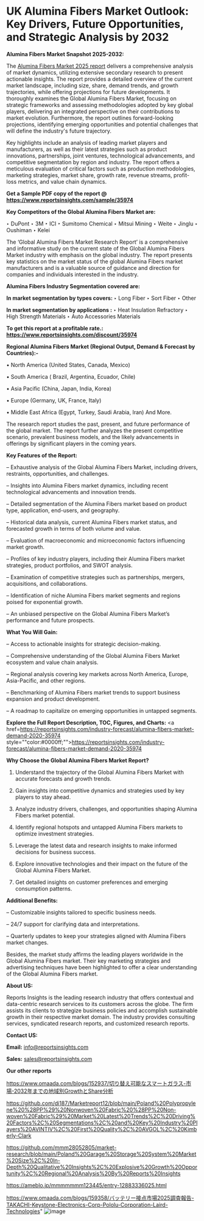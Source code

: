 # UK Alumina Fibers Market Outlook: Key Drivers, Future Opportunities, and Strategic Analysis by 2032

<strong>Alumina Fibers Market Snapshot 2025-2032:</strong>

The <a href=https://www.reportsinsights.com/sample/35974>Alumina Fibers Market 2025 report</a> delivers a comprehensive analysis of market dynamics, utilizing extensive secondary research to present actionable insights. The report provides a detailed overview of the current market landscape, including size, share, demand trends, and growth trajectories, while offering projections for future developments. It thoroughly examines the Global Alumina Fibers Market, focusing on strategic frameworks and assessing methodologies adopted by key global players, delivering an integrated perspective on their contributions to market evolution. Furthermore, the report outlines forward-looking projections, identifying emerging opportunities and potential challenges that will define the industry's future trajectory.

Key highlights include an analysis of leading market players and manufacturers, as well as their latest strategies such as product innovations, partnerships, joint ventures, technological advancements, and competitive segmentation by region and industry. The report offers a meticulous evaluation of critical factors such as production methodologies, marketing strategies, market share, growth rate, revenue streams, profit-loss metrics, and value chain dynamics.

<strong>Get a Sample PDF copy of the report @ <a href=https://www.reportsinsights.com/sample/35974 style=color:#0000ff;>https://www.reportsinsights.com/sample/35974</a></strong>

<strong>Key Competitors of the Global Alumina Fibers Market are:</strong>

‣ DuPont
‣ 3M
‣ ICI
‣ Sumitomo Chemical
‣ Mitsui Mining
‣ Weite
‣ Jinglu
‣ Oushiman
‣ Kelei

The ‘Global Alumina Fibers Market Research Report’ is a comprehensive and informative study on the current state of the Global Alumina Fibers Market industry with emphasis on the global industry. The report presents key statistics on the market status of the global Alumina Fibers market manufacturers and is a valuable source of guidance and direction for companies and individuals interested in the industry.

<strong>Alumina Fibers Industry Segmentation covered are:</strong>

<strong>In market segmentation by types covers: </strong> 
‣ Long Fiber
‣ Sort Fiber
‣ Other

<strong>In market segmentation by applications :</strong> 
‣ Heat Insulation Refractory
‣ High Strength Materials
‣ Auto Accessories Materials

<strong>To get this report at a profitable rate.: <a href=https://www.reportsinsights.com/discount/35974 style=color:#0000ff;>https://www.reportsinsights.com/discount/35974</a></strong>

<strong>Regional Alumina Fibers Market (Regional Output, Demand &amp; Forecast by Countries):-</strong>

• North America (United States, Canada, Mexico)

• South America ( Brazil, Argentina, Ecuador, Chile)

• Asia Pacific (China, Japan, India, Korea)

• Europe (Germany, UK, France, Italy)

• Middle East Africa (Egypt, Turkey, Saudi Arabia, Iran) And More.

The research report studies the past, present, and future performance of the global market. The report further analyzes the present competitive scenario, prevalent business models, and the likely advancements in offerings by significant players in the coming years.

<strong>Key Features of the Report:</strong>

– Exhaustive analysis of the Global Alumina Fibers Market, including drivers, restraints, opportunities, and challenges.

– Insights into Alumina Fibers market dynamics, including recent technological advancements and innovation trends.

– Detailed segmentation of the Alumina Fibers market based on product type, application, end-users, and geography.

– Historical data analysis, current Alumina Fibers market status, and forecasted growth in terms of both volume and value.

– Evaluation of macroeconomic and microeconomic factors influencing market growth.

– Profiles of key industry players, including their Alumina Fibers market strategies, product portfolios, and SWOT analysis.

– Examination of competitive strategies such as partnerships, mergers, acquisitions, and collaborations.

– Identification of niche Alumina Fibers market segments and regions poised for exponential growth.

– An unbiased perspective on the Global Alumina Fibers Market’s performance and future prospects.

<strong>What You Will Gain:</strong>

– Access to actionable insights for strategic decision-making.

– Comprehensive understanding of the Global Alumina Fibers Market ecosystem and value chain analysis.

– Regional analysis covering key markets across North America, Europe, Asia-Pacific, and other regions.

– Benchmarking of Alumina Fibers market trends to support business expansion and product development.

– A roadmap to capitalize on emerging opportunities in untapped segments.

<strong>Explore the Full Report Description, TOC, Figures, and Charts:</strong>
<a href=https://reportsinsights.com/industry-forecast/alumina-fibers-market-demand-2020-35974 style=""color:#0000ff;"">https://reportsinsights.com/industry-forecast/alumina-fibers-market-demand-2020-35974</a>

<strong>Why Choose the Global Alumina Fibers Market Report?</strong>

1. Understand the trajectory of the Global Alumina Fibers Market with accurate forecasts and growth trends.

2. Gain insights into competitive dynamics and strategies used by key players to stay ahead.

3. Analyze industry drivers, challenges, and opportunities shaping Alumina Fibers market potential.

4. Identify regional hotspots and untapped Alumina Fibers markets to optimize investment strategies.

5. Leverage the latest data and research insights to make informed decisions for business success.

6. Explore innovative technologies and their impact on the future of the Global Alumina Fibers Market.

7. Get detailed insights on customer preferences and emerging consumption patterns.

<strong>Additional Benefits:</strong>

– Customizable insights tailored to specific business needs.

– 24/7 support for clarifying data and interpretations.

– Quarterly updates to keep your strategies aligned with Alumina Fibers market changes.

Besides, the market study affirms the leading players worldwide in the Global Alumina Fibers market. Their key marketing strategies and advertising techniques have been highlighted to offer a clear understanding of the Global Alumina Fibers market.

<strong><strong>About US</strong>:</strong>

Reports Insights is the leading research industry that offers contextual and data-centric research services to its customers across the globe. The firm assists its clients to strategize business policies and accomplish sustainable growth in their respective market domain. The industry provides consulting services, syndicated research reports, and customized research reports.

<strong>Contact US:</strong>

<p class=><b>Email:</b> <a href=mailto:info@reportsinsights.com>info@reportsinsights.com</a></p>
<p class=><b>Sales:</b> <a href=mailto:sales@reportsinsights.com>sales@reportsinsights.com</a></p>

<strong>Our other reports</strong>

<a href=https://www.omaada.com/blogs/152937/切り替え可能なスマートガラス-市場-2032年までの地域別GrowthとShare分析>https://www.omaada.com/blogs/152937/切り替え可能なスマートガラス-市場-2032年までの地域別GrowthとShare分析</a>

<a href=https://github.com/di187/Marketreport12/blob/main/Poland%20Polypropylene%20%28PP%29%20Nonwoven%20Fabric%20%28PP%20Non-woven%20Fabric%29%20Market%20Latest%20Trends%2C%20Driving%20Factors%2C%20Segmentations%2C%20and%20Key%20Industry%20Players%20AVINTIV%2C%20First%20Quality%2C%20AVGOL%2C%20Kimberly-Clark>https://github.com/di187/Marketreport12/blob/main/Poland%20Polypropylene%20%28PP%29%20Nonwoven%20Fabric%20%28PP%20Non-woven%20Fabric%29%20Market%20Latest%20Trends%2C%20Driving%20Factors%2C%20Segmentations%2C%20and%20Key%20Industry%20Players%20AVINTIV%2C%20First%20Quality%2C%20AVGOL%2C%20Kimberly-Clark</a>

<a href=https://github.com/mmm28052805/market-research/blob/main/Poland%20Garage%20Storage%20System%20Market%20Size%2C%20In-Depth%20Qualitative%20Insights%2C%20Explosive%20Growth%20Opportunity%2C%20Regional%20Analysis%20By%20Reports%20Insights>https://github.com/mmm28052805/market-research/blob/main/Poland%20Garage%20Storage%20System%20Market%20Size%2C%20In-Depth%20Qualitative%20Insights%2C%20Explosive%20Growth%20Opportunity%2C%20Regional%20Analysis%20By%20Reports%20Insights</a>

<a href=https://ameblo.jp/mmmmmmm123445/entry-12883336025.html>https://ameblo.jp/mmmmmmm123445/entry-12883336025.html</a>

<a href=https://www.omaada.com/blogs/159358/バッテリー接点市場2025調査報告-TAKACHI-Keystone-Electronics-Corp-Pololu-Corporation-Laird-Technologies>https://www.omaada.com/blogs/159358/バッテリー接点市場2025調査報告-TAKACHI-Keystone-Electronics-Corp-Pololu-Corporation-Laird-Technologies</a>"
![image](https://github.com/user-attachments/assets/e66960b6-76fb-4974-a917-01e30e53d2b8)
